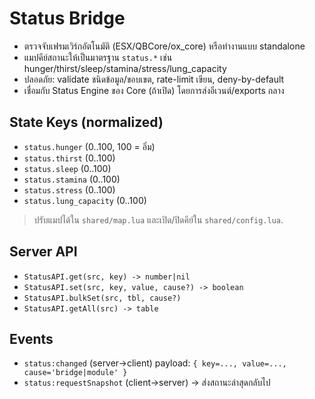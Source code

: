 # Status Bridge

- ตรวจจับเฟรมเวิร์กอัตโนมัติ (ESX/QBCore/ox_core) หรือทำงานแบบ standalone
- แมปคีย์สถานะให้เป็นมาตรฐาน `status.*` เช่น hunger/thirst/sleep/stamina/stress/lung_capacity
- ปลอดภัย: validate ชนิดข้อมูล/ขอบเขต, rate-limit เขียน, deny-by-default
- เชื่อมกับ Status Engine ของ Core (ถ้าเปิด) โดยการส่งอีเวนต์/exports กลาง

## State Keys (normalized)
- `status.hunger`        (0..100, 100 = อิ่ม)
- `status.thirst`        (0..100)
- `status.sleep`         (0..100)
- `status.stamina`       (0..100)
- `status.stress`        (0..100)
- `status.lung_capacity` (0..100)

> ปรับแมปได้ใน `shared/map.lua` และเปิด/ปิดคีย์ใน `shared/config.lua`.

## Server API
- `StatusAPI.get(src, key) -> number|nil`
- `StatusAPI.set(src, key, value, cause?) -> boolean`
- `StatusAPI.bulkSet(src, tbl, cause?)`
- `StatusAPI.getAll(src) -> table`

## Events
- `status:changed` (server→client) payload: `{ key=..., value=..., cause='bridge|module' }`
- `status:requestSnapshot` (client→server) → ส่งสถานะล่าสุดกลับไป
